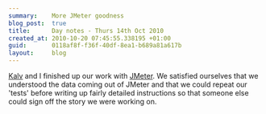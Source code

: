 ```yaml
---
summary:    More JMeter goodness
blog_post:  true
title:      Day notes - Thurs 14th Oct 2010
created_at: 2010-10-20 07:45:55.338195 +01:00
guid:       0118af8f-f36f-40df-8ea1-b689a81a617b
layout:     blog
---
```

  [Kalv](http://kalv.co.uk/) and I finished up our work with [JMeter](http://jakarta.apache.org/jmeter/).  We satisfied ourselves that we understood the data coming out of JMeter and that we could repeat our 'tests' before writing up fairly detailed instructions so that someone else could sign off the story we were working on.
